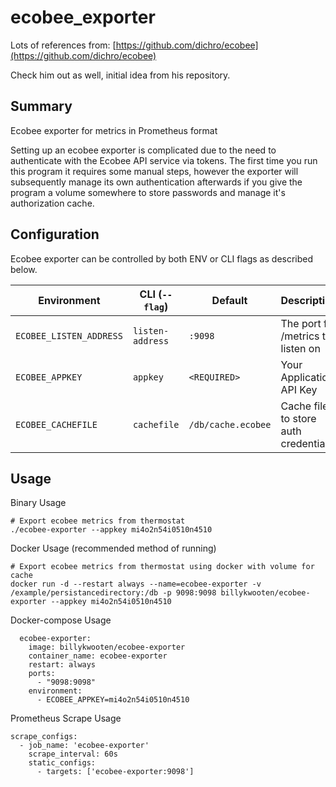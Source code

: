# ecobee_exporter

Lots of references from: [https://github.com/dichro/ecobee](https://github.com/dichro/ecobee)

Check him out as well, initial idea from his repository.

## Summary

Ecobee exporter for metrics in Prometheus format

Setting up an ecobee exporter is complicated due to the need to authenticate with the Ecobee API service via tokens.
The first time you run this program it requires some manual steps, however the exporter will subsequently manage its
own authentication afterwards if you give the program a volume somewhere to store passwords and manage it's authorization cache.

## Configuration

Ecobee exporter can be controlled by both ENV or CLI flags as described below.

| Environment        	       | CLI (`--flag`)              | Default                 	    | Description                                                                                                      |
|----------------------------|-----------------------------|---------------------------- |------------------------------------------------------------------------------------------------------------------|
| `ECOBEE_LISTEN_ADDRESS`           | `listen-address`            | `:9098`                     | The port for /metrics to listen on |
| `ECOBEE_APPKEY`                   | `appkey`                    | `<REQUIRED>`                | Your Application API Key |
| `ECOBEE_CACHEFILE`                     | `cachefile`                      | `/db/cache.ecobee`              | Cache file to store auth credentials |

## Usage

Binary Usage
```
# Export ecobee metrics from thermostat
./ecobee-exporter --appkey mi4o2n54i0510n4510
```

Docker Usage (recommended method of running)
```
# Export ecobee metrics from thermostat using docker with volume for cache
docker run -d --restart always --name=ecobee-exporter -v /example/persistancedirectory:/db -p 9098:9098 billykwooten/ecobee-exporter --appkey mi4o2n54i0510n4510
```

Docker-compose Usage
```
  ecobee-exporter:
    image: billykwooten/ecobee-exporter
    container_name: ecobee-exporter
    restart: always
    ports:
      - "9098:9098"
    environment:
      - ECOBEE_APPKEY=mi4o2n54i0510n4510
```

Prometheus Scrape Usage
```
scrape_configs:
  - job_name: 'ecobee-exporter'
    scrape_interval: 60s
    static_configs:
      - targets: ['ecobee-exporter:9098']
```
